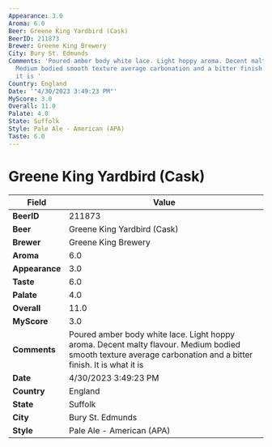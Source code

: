 ```yaml
---
Appearance: 3.0
Aroma: 6.0
Beer: Greene King Yardbird (Cask)
BeerID: 211873
Brewer: Greene King Brewery
City: Bury St. Edmunds
Comments: 'Poured amber body white lace. Light hoppy aroma. Decent malty flavour.
  Medium bodied smooth texture average carbonation and a bitter finish. It is what
  it is '
Country: England
Date: '"4/30/2023 3:49:23 PM"'
MyScore: 3.0
Overall: 11.0
Palate: 4.0
State: Suffolk
Style: Pale Ale - American (APA)
Taste: 6.0
---
```


# Greene King Yardbird (Cask)

| Field         | Value |
|---------------|-------|
| **BeerID** | 211873 |
| **Beer** | Greene King Yardbird (Cask) |
| **Brewer** | Greene King Brewery |
| **Aroma** | 6.0 |
| **Appearance** | 3.0 |
| **Taste** | 6.0 |
| **Palate** | 4.0 |
| **Overall** | 11.0 |
| **MyScore** | 3.0 |
| **Comments** | Poured amber body white lace. Light hoppy aroma. Decent malty flavour. Medium bodied smooth texture average carbonation and a bitter finish. It is what it is  |
| **Date** | 4/30/2023 3:49:23 PM |
| **Country** | England |
| **State** | Suffolk |
| **City** | Bury St. Edmunds |
| **Style** | Pale Ale - American (APA) |
